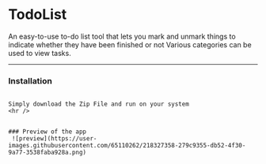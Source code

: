 # TodoList

An easy-to-use to-do list tool that lets you mark and unmark things to indicate whether they have been finished or not Various categories can be used to view tasks.



<hr />

### Installation 

```

Simply download the Zip File and run on your system
<hr />


### Preview of the app
 ![preview](https://user-images.githubusercontent.com/65110262/218327358-279c9355-db52-4f30-9a77-3538faba928a.png)
